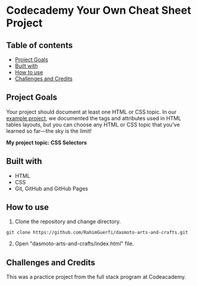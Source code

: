 # Codecademy Your Own Cheat Sheet Project

## Table of contents
* [Project Goals](#project-goals)
* [Built with](#built-with)
* [How to use](#how-to-use)
* [Challenges and Credits](#challenges-and-credits)

## Project Goals
Your project should document at least one HTML or CSS topic. In our [example project](https://content.codecademy.com/PRO/independent-practice-projects/html-css-cheat-sheet/example/index.html), we documented the tags and attributes used in HTML tables layouts, but you can choose any HTML or CSS topic that you’ve learned so far—the sky is the limit!

**My project topic: CSS Selectors** 

## Built with
* HTML
* CSS
* Git, GitHub and GitHub Pages

## How to use
1. Clone the repository and change directory.

```
git clone https://github.com/RahimGuerfi/dasmoto-arts-and-crafts.git
```

2. Open "dasmoto-arts-and-crafts/index.html" file.

## Challenges and Credits
This was a practice project from the full stack program at Codeacademy.
